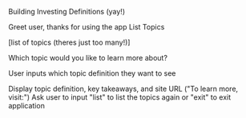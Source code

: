 Building Investing Definitions (yay!)


Greet user, thanks for using the app
List Topics

[list of topics (theres just too many!)]

Which topic would you like to learn more about?

User inputs which topic definition they want to see

Display topic definition, key takeaways, and site URL ("To learn more, visit:")
Ask user to input "list" to list the topics again or "exit" to exit application

